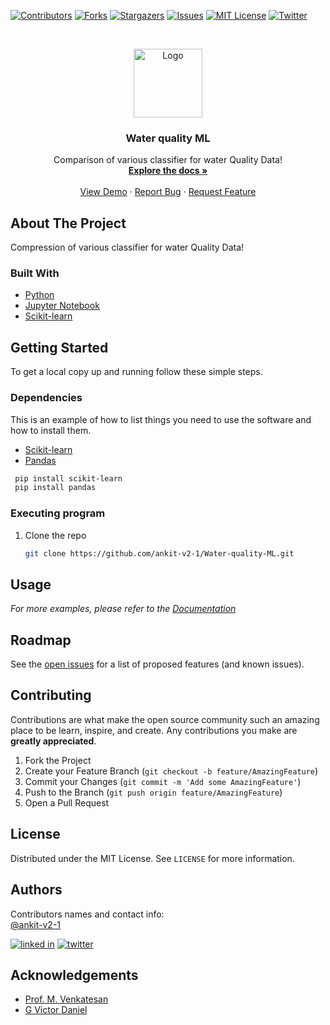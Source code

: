 
<!-- PROJECT SHIELDS -->
<!--
*** I'm using markdown "reference style" links for readability.
*** Reference links are enclosed in brackets [ ] instead of parentheses ( ).
*** See the bottom of this document for the declaration of the reference variables
*** for contributors-url, forks-url, etc. This is an optional, concise syntax you may use.
*** https://www.markdownguide.org/basic-syntax/#reference-style-links
-->
[![Contributors][contributors-shield]][contributors-url]
[![Forks][forks-shield]][forks-url]
[![Stargazers][stars-shield]][stars-url]
[![Issues][issues-shield]][issues-url]
[![MIT License][license-shield]][license-url]
[![Twitter][twitter-shield]][twitter-url]




<!-- PROJECT LOGO -->
<br />
<p align="center">
  <a href="https://github.com/ankit-v2-1/Water-quality-ML">
    <img src="https://cdn.iconscout.com/icon/free/png-128/tap-2326215-1930962.png" alt="Logo" width="110" height="110">
  </a>

  <h3 align="center">Water quality ML</h3>

  <p align="center">
    Comparison of various classifier for water Quality Data!
    <br />
    <a href="https://github.com/ankit-v2-1/Water-quality-ML"><strong>Explore the docs »</strong></a>
    <br />
    <br />
    <a href="https://github.com/ankit-v2-1/Water-quality-ML">View Demo</a>
    ·
    <a href="https://github.com/ankit-v2-1/Water-quality-ML/issues">Report Bug</a>
    ·
    <a href="https://github.com/ankit-v2-1/Water-quality-ML/issues">Request Feature</a>
  </p>
</p>




<!-- ABOUT THE PROJECT -->
## About The Project
Compression of various classifier for water Quality Data!

### Built With

* [Python](https://www.python.org)
* [Jupyter Notebook](https://jupyter.org)
* [Scikit-learn](https://scikit-learn.org/stable/)

<!-- GETTING STARTED -->
## Getting Started

To get a local copy up and running follow these simple steps.

### Dependencies

This is an example of how to list things you need to use the software and how to install them.

* [Scikit-learn](https://scikit-learn.org/stable/) <br>
* [Pandas](https://pypi.org/project/pandas/)
 ```sh
  pip install scikit-learn
  pip install pandas
  ```

### Executing program

1. Clone the repo
   ```sh
   git clone https://github.com/ankit-v2-1/Water-quality-ML.git
     ```




<!-- USAGE EXAMPLES -->
## Usage



_For more examples, please refer to the [Documentation](https://example.com)_



<!-- ROADMAP -->
## Roadmap

See the [open issues](https://github.com/ankit-v2-1/ChypherChat/issues) for a list of proposed features (and known issues).



<!-- CONTRIBUTING -->
## Contributing

Contributions are what make the open source community such an amazing place to be learn, inspire, and create. Any contributions you make are **greatly appreciated**.

1. Fork the Project
2. Create your Feature Branch (`git checkout -b feature/AmazingFeature`)
3. Commit your Changes (`git commit -m 'Add some AmazingFeature'`)
4. Push to the Branch (`git push origin feature/AmazingFeature`)
5. Open a Pull Request



<!-- LICENSE -->
## License

Distributed under the MIT License. See `LICENSE` for more information.



<!-- CONTACT -->
## Authors
Contributors names and contact info:<br>
[@ankit-v2-1](https://github.com/ankit-v2-1)<br>

<a href="" target="_blank"> <img src="https://img.shields.io/badge/LinkedIn-0077B5?style=for-the-badge&logo=linkedin&logoColor=white" alt="linked in"/></a>
<a href="https://twitter.com/ankit_v2_1" target="_blank"> <img src="https://img.shields.io/badge/Twitter-1DA1F2?style=for-the-badge&logo=twitter&logoColor=white" alt="twitter"/></a>


<!-- ACKNOWLEDGEMENTS -->
## Acknowledgements

* [Prof. M. Venkatesan](https://cse.nitk.ac.in/faculty/m-venkatesan)
* [G Victor Daniel](https://cse.nitk.ac.in/researchscholars/g-victor-daniel)










<!-- MARKDOWN LINKS & IMAGES -->
<!-- https://www.markdownguide.org/basic-syntax/#reference-style-links -->
[contributors-shield]: https://img.shields.io/github/contributors/ankit-v2-1/Water-quality-ML.svg?style=for-the-badge
[contributors-url]: https://github.com/ankit-v2-1/Water-quality-ML/graphs/contributors
[forks-shield]: https://img.shields.io/github/forks/ankit-v2-1/Water-quality-ML.svg?style=for-the-badge
[forks-url]: https://github.com/ankit-v2-1/Water-quality-ML/network/members
[stars-shield]: https://img.shields.io/github/stars/ankit-v2-1/Water-quality-ML.svg?style=for-the-badge
[stars-url]: https://github.com/ankit-v2-1/Water-quality-ML/stargazers
[issues-shield]: https://img.shields.io/github/issues/ankit-v2-1/Water-quality-ML.svg?style=for-the-badge
[issues-url]: https://github.com/ankit-v2-1/Water-quality-ML/issues
[license-shield]: https://img.shields.io/github/license/ankit-v2-1/Water-quality-ML.svg?style=for-the-badge
[license-url]: https://github.com/ankit-v2-1/Water-quality-ML/blob/master/LICENSE.txt
[twitter-shield]: https://img.shields.io/twitter/follow/ankit_v2_1?style=for-the-badge&color=09f&labelColor=black.svg&logo=twitter&label=@ankit_v2_1
[twitter-url]: https://twitter.com/ankit_v2_1
[product-screenshot]: images/screenshot.png
